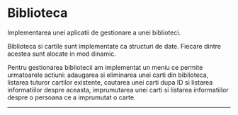 # Biblioteca
Implementarea unei aplicatii de gestionare a unei biblioteci.

Biblioteca si cartile sunt implementate ca structuri de date. 
Fiecare dintre acestea sunt alocate in mod dinamic.

Pentru gestionarea bibliotecii am implementat un meniu ce permite urmatoarele
actiuni: adaugarea si eliminarea unei carti din biblioteca, listarea tuturor 
cartilor existente, cautarea unei carti dupa ID si listarea informatiilor
despre aceasta, imprumutarea unei carti si listarea informatiilor despre o 
persoana ce a imprumutat o carte.

---
